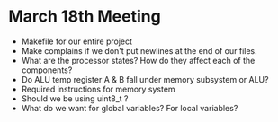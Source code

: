 # March 18th Meeting

- Makefile for our entire project
- Make complains if we don't put newlines at the end of our files.
- What are the processor states? How do they affect each of the components?
- Do ALU temp register A & B fall under memory subsystem or ALU?
- Required instructions for memory system
- Should we be using uint8_t ?
- What do we want for global variables? For local variables?